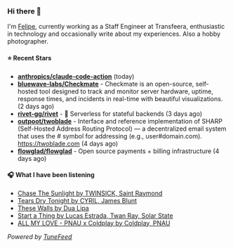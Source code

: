 ### Hi there 👋

I'm [Felipe](https://felipevm.com), currently working as a Staff Engineer at Transfeera, enthusiastic in technology and occasionally write about my experiences. Also a hobby photographer.

#### ⭐ Recent Stars
- **[anthropics/claude-code-action](https://github.com/anthropics/claude-code-action)** (today)
- **[bluewave-labs/Checkmate](https://github.com/bluewave-labs/Checkmate)** - Checkmate is an open-source, self-hosted tool designed to track and monitor server hardware, uptime, response times, and incidents in real-time with beautiful visualizations. (2 days ago)
- **[rivet-gg/rivet](https://github.com/rivet-gg/rivet)** - 🔩 Serverless for stateful backends (3 days ago)
- **[outpoot/twoblade](https://github.com/outpoot/twoblade)** - Interface and reference implementation of SHARP (Self-Hosted Address Routing Protocol) — a decentralized email system that uses the # symbol for addressing (e.g., user#domain.com). https://twoblade.com (4 days ago)
- **[flowglad/flowglad](https://github.com/flowglad/flowglad)** - Open source payments &#43; billing infrastructure (4 days ago)

#### 🎧 What I have been listening
- [Chase The Sunlight by TWINSICK, Saint Raymond](https://open.spotify.com/track/1nIAqhqw4Mo37zA41xm1h4)
- [Tears Dry Tonight by CYRIL, James Blunt](https://open.spotify.com/track/3WjljjNzoLEQxghZLoAyFQ)
- [These Walls by Dua Lipa](https://open.spotify.com/track/7b6sWLSnbZhSIeqNGrJ4py)
- [Start a Thing by Lucas Estrada, Twan Ray, Solar State](https://open.spotify.com/track/2qkq4Trq4Sqd7JdrAhhmfi)
- [ALL MY LOVE - PNAU x Coldplay by Coldplay, PNAU](https://open.spotify.com/track/0TwKov50GELgwuAW4I3oeN)

_Powered by [TuneFeed](https://tunefeed.app?ref=github.com)_
